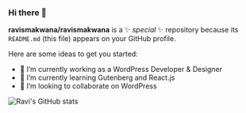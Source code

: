 ### Hi there 👋


**ravismakwana/ravismakwana** is a ✨ _special_ ✨ repository because its `README.md` (this file) appears on your GitHub profile.

Here are some ideas to get you started:

- 🔭 I’m currently working as a WordPress Developer & Designer
- 🌱 I’m currently learning Gutenberg and React.js
- 👯 I’m looking to collaborate on WordPress

![Ravi's GitHub stats](https://github-readme-stats.vercel.app/api?username=ravismakwana&show_icons=true&theme=react)
